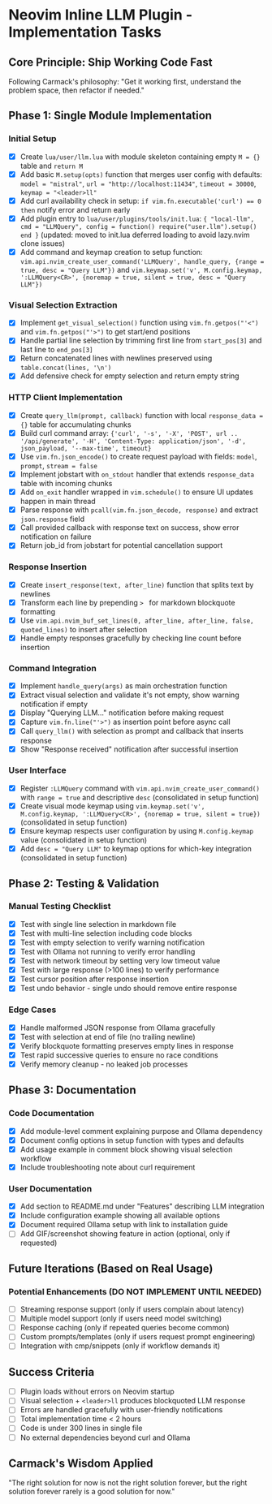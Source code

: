 # Neovim Inline LLM Plugin - Implementation Tasks

## Core Principle: Ship Working Code Fast
Following Carmack's philosophy: "Get it working first, understand the problem space, then refactor if needed."

## Phase 1: Single Module Implementation

### Initial Setup
- [x] Create `lua/user/llm.lua` with module skeleton containing empty `M = {}` table and `return M`
- [x] Add basic `M.setup(opts)` function that merges user config with defaults: `model = "mistral"`, `url = "http://localhost:11434"`, `timeout = 30000`, `keymap = "<leader>ll"`
- [x] Add curl availability check in setup: `if vim.fn.executable('curl') == 0 then` notify error and return early
- [x] Add plugin entry to `lua/user/plugins/tools/init.lua`: `{ "local-llm", cmd = "LLMQuery", config = function() require("user.llm").setup() end }` (updated: moved to init.lua deferred loading to avoid lazy.nvim clone issues)
- [x] Add command and keymap creation to setup function: `vim.api.nvim_create_user_command('LLMQuery', handle_query, {range = true, desc = "Query LLM"})` and `vim.keymap.set('v', M.config.keymap, ':LLMQuery<CR>', {noremap = true, silent = true, desc = "Query LLM"})`

### Visual Selection Extraction
- [x] Implement `get_visual_selection()` function using `vim.fn.getpos("'<")` and `vim.fn.getpos("'>")` to get start/end positions
- [x] Handle partial line selection by trimming first line from `start_pos[3]` and last line to `end_pos[3]` 
- [x] Return concatenated lines with newlines preserved using `table.concat(lines, '\n')`
- [x] Add defensive check for empty selection and return empty string

### HTTP Client Implementation
- [x] Create `query_llm(prompt, callback)` function with local `response_data = {}` table for accumulating chunks
- [x] Build curl command array: `{'curl', '-s', '-X', 'POST', url .. '/api/generate', '-H', 'Content-Type: application/json', '-d', json_payload, '--max-time', timeout}`
- [x] Use `vim.fn.json_encode()` to create request payload with fields: `model`, `prompt`, `stream = false`
- [x] Implement jobstart with `on_stdout` handler that extends `response_data` table with incoming chunks
- [x] Add `on_exit` handler wrapped in `vim.schedule()` to ensure UI updates happen in main thread
- [x] Parse response with `pcall(vim.fn.json_decode, response)` and extract `json.response` field
- [x] Call provided callback with response text on success, show error notification on failure
- [x] Return job_id from jobstart for potential cancellation support

### Response Insertion
- [x] Create `insert_response(text, after_line)` function that splits text by newlines
- [x] Transform each line by prepending `> ` for markdown blockquote formatting
- [x] Use `vim.api.nvim_buf_set_lines(0, after_line, after_line, false, quoted_lines)` to insert after selection
- [x] Handle empty responses gracefully by checking line count before insertion

### Command Integration
- [x] Implement `handle_query(args)` as main orchestration function
- [x] Extract visual selection and validate it's not empty, show warning notification if empty
- [x] Display "Querying LLM..." notification before making request
- [x] Capture `vim.fn.line("'>")` as insertion point before async call
- [x] Call `query_llm()` with selection as prompt and callback that inserts response
- [x] Show "Response received" notification after successful insertion

### User Interface
- [x] Register `:LLMQuery` command with `vim.api.nvim_create_user_command()` with `range = true` and descriptive `desc` (consolidated in setup function)
- [x] Create visual mode keymap using `vim.keymap.set('v', M.config.keymap, ':LLMQuery<CR>', {noremap = true, silent = true})` (consolidated in setup function)
- [x] Ensure keymap respects user configuration by using `M.config.keymap` value (consolidated in setup function)
- [x] Add `desc = "Query LLM"` to keymap options for which-key integration (consolidated in setup function)

## Phase 2: Testing & Validation

### Manual Testing Checklist
- [x] Test with single line selection in markdown file
- [x] Test with multi-line selection including code blocks
- [x] Test with empty selection to verify warning notification
- [x] Test with Ollama not running to verify error handling
- [x] Test with network timeout by setting very low timeout value
- [x] Test with large response (>100 lines) to verify performance
- [x] Test cursor position after response insertion
- [x] Test undo behavior - single undo should remove entire response

### Edge Cases
- [x] Handle malformed JSON response from Ollama gracefully
- [x] Test with selection at end of file (no trailing newline)
- [x] Verify blockquote formatting preserves empty lines in response
- [x] Test rapid successive queries to ensure no race conditions
- [x] Verify memory cleanup - no leaked job processes

## Phase 3: Documentation

### Code Documentation
- [x] Add module-level comment explaining purpose and Ollama dependency
- [x] Document config options in setup function with types and defaults
- [x] Add usage example in comment block showing visual selection workflow
- [x] Include troubleshooting note about curl requirement

### User Documentation
- [x] Add section to README.md under "Features" describing LLM integration
- [x] Include configuration example showing all available options
- [x] Document required Ollama setup with link to installation guide
- [ ] Add GIF/screenshot showing feature in action (optional, only if requested)

## Future Iterations (Based on Real Usage)

### Potential Enhancements (DO NOT IMPLEMENT UNTIL NEEDED)
- [ ] Streaming response support (only if users complain about latency)
- [ ] Multiple model support (only if users need model switching)
- [ ] Response caching (only if repeated queries become common)
- [ ] Custom prompts/templates (only if users request prompt engineering)
- [ ] Integration with cmp/snippets (only if workflow demands it)

## Success Criteria
- [ ] Plugin loads without errors on Neovim startup
- [ ] Visual selection + `<leader>ll` produces blockquoted LLM response
- [ ] Errors are handled gracefully with user-friendly notifications
- [ ] Total implementation time < 2 hours
- [ ] Code is under 300 lines in single file
- [ ] No external dependencies beyond curl and Ollama

## Carmack's Wisdom Applied
"The right solution for now is not the right solution forever, but the right solution forever rarely is a good solution for now."
